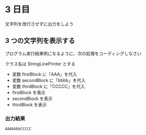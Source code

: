 # 3 日目

文字列を改行させずに出力をしよう

## 3 つの文字列を表示する

プログラム実行結果例になるように、次の処理をコーディングしなさい

クラス名は StringLinePrinter とする

- 変数 firstBlock に「AAA」を代入
- 変数 secondBlock に「bbbb」を代入
- 変数 thirdBlock に「CCCCC」を代入
- firstBlock を表示
- secondBlock を表示
- thirdBlock を表示

### 出力結果

```
AAAbbbbCCCCC
```
